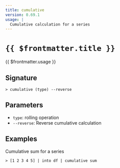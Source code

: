 ```yaml
---
title: cumulative
version: 0.69.1
usage: |
  Cumulative calculation for a series
---
```


# <code>{{ $frontmatter.title }}</code>

<div style='white-space: pre-wrap;'>{{ $frontmatter.usage }}</div>

## Signature

```> cumulative (type) --reverse```

## Parameters

 -  `type`: rolling operation
 -  `--reverse`: Reverse cumulative calculation

## Examples

Cumulative sum for a series
```shell
> [1 2 3 4 5] | into df | cumulative sum
```
